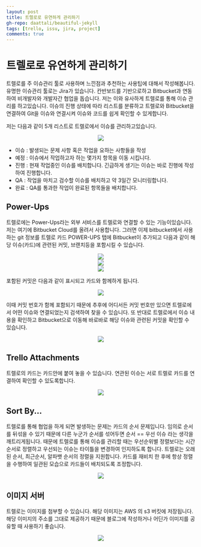 ```yaml
---  
layout: post
title: 트렐로로 유연하게 관리하기
gh-repo: daattali/beautiful-jekyll
tags: [trello, issu, jira, project]
comments: true
---  
```


# 트렐로로 유연하게 관리하기

트렐로를 주 이슈관리 툴로 사용하며 느낀점과 추천하는 사용팁에 대해서 작성해봅니다.
유명한 이슈관리 툴로는 Jira가 있습니다. 칸반보드를 기반으로하고 Bitbucket과 연동하여 비개발자와 개발자간 협업을 돕습니다. 저는 이와 유사하게 트렐로를 통해 이슈 관리를 하고있습니다. 이슈의 진행 상태에 따라 리스트를 분류하고 트렐로와 Bitbucket을 연결하여 Git을 이슈와 연결시켜 이슈와 코드를 쉽게 확인할 수 있게합니다.

저는 다음과 같이 5개 리스트로 트렐로에서 이슈를 관리하고있습니다.

<center><img src="https://trello-attachments.s3.amazonaws.com/5db8f4b864493b4c6f0c56bd/5dd4c572aad83d6b6f62fee9/f1ad8d0483836829620eddd296b0da17/image.png"></center>

- 이슈 : 발생되는 문제 사항 혹은 작업을 요하는 사항들을 작성  
- 예정 : 이슈에서 작업하고자 하는 몇가지 항목을 이동 시킵니다. 
- 진행 : 현재 작업중인 이슈를 배치합니다. 긴급하게 생기는 이슈는 바로 진행에 작성하여 진행합니다.
- QA : 작업을 마치고 검수할 이슈를 배치하고 약 3일간 모니터링합니다.
- 완료 : QA를 통과한 작업이 완료된 항목들을 배치합니다.


## Power-Ups 
트렐로에는 Power-Ups라는 외부 서비스를 트렐로와 연결할 수 있는 기능이있습니다. 저는 여기에 Bitbucket Cloud를 올려서 사용합니다. 그러면 이제 bitbucket에서 사용하는 git 정보를 트렐로 카드 POWER-UPS 탭에 Bitbucket이 추가되고 다음과 같이 해당 이슈(카드)에 관련된 커밋, 브랜치등을 포함시킬 수 있습니다.

<center><img src="https://trello-attachments.s3.amazonaws.com/5db8f4b864493b4c6f0c56bd/5dd4c572aad83d6b6f62fee9/f0e223380f250216dcc4e5c77789b3cc/image.png"></center>  

<center><img src="https://trello-attachments.s3.amazonaws.com/5db8f4b864493b4c6f0c56bd/5dd4c572aad83d6b6f62fee9/3b664455dff32bb99a63211f350770a6/image.png"></center>  

<center><img src="https://trello-attachments.s3.amazonaws.com/5db8f4b864493b4c6f0c56bd/5dd4c572aad83d6b6f62fee9/c141c6d4c450583d51db7a8d5b1b0af1/image.png"></center>  

포함된 커밋은 다음과 같이 표시되고 카드와 함께하게 됩니다.
<center><img src="https://trello-attachments.s3.amazonaws.com/5db8f4b864493b4c6f0c56bd/5dd4c572aad83d6b6f62fee9/daa3c0bdecd587c306a9c223d18f3594/image.png"></center>  

 이때 커밋 번호가 함께 포함되기 때문에 추후에 어디서든 커밋 번호만 있으면 트렐로에서 어떤 이슈와 연결되었는지 검색하여 찾을 수 있습니다. 또 반대로 트렐로에서 이슈 내용을 확인하고 Bitbucket으로 이동해 바로바로 해당 이슈와 관련된 커밋을 확인할 수 있습니다.
 
 <center><img src="https://trello-attachments.s3.amazonaws.com/5db8f4b864493b4c6f0c56bd/5dd4c572aad83d6b6f62fee9/f2ce0a0875f0575b2733717f5b339849/image.png"></center>  
 
## Trello Attachments
트렐로의 카드는 카드안에 붙여 놓을 수 있습니다. 연관된 이슈는 서로 트렐로 카드를 연결하여 확인할 수 있도록합니다.

<center><img src="https://trello-attachments.s3.amazonaws.com/5db8f4b864493b4c6f0c56bd/5dd4c572aad83d6b6f62fee9/1fcf79f4296d8de2ec69e361bd1ec168/image.png"></center>

## Sort By...
트렐로를 통해 협업을 하게 되면 발생하는 문제는 카드의 순서 문제입니다. 임의로 순서를 뒤섞을 수 있기 때문에 다른 누군가 순서를 섞어두면 순서 == 우선 이슈 라는 생각을 깨트리게됩니다. 때문에 트렐로를 통해 이슈를 관리할 때는 우선순위별 정렬보다는 시간순서로 정렬하고 우선되는 이슈는 타이틀을 변경하여 인지하도록 합니다. 트렐로는 오래된 순서, 최근순서, 알파뱃 순서의 정렬을 지원합니다. 카드를 재비치 한 후에 항상 정렬을 수행하여 일관된 모습으로 카드들이 배치되도록 조정합니다. 

<center><img src="https://trello-attachments.s3.amazonaws.com/5db8f4b864493b4c6f0c56bd/5dd4c572aad83d6b6f62fee9/8b8f134573e3df72a2df92a483aa8c2a/image.png"></center>

## 이미지 서버
트렐로는 이미지를 첨부할 수 있습니다. 해당 이미지는 AWS 의 s3 버킷에 저장됩니다. 해당 이미지의 주소를 그대로 제공하기 때문에 블로그에 작성하거나 어딘가 이미지를 공유할 때 사용하기 좋습니다.

<center><img src="https://trello-attachments.s3.amazonaws.com/5db8f4b864493b4c6f0c56bd/5dd4c572aad83d6b6f62fee9/15d255033e4475652dc8049b8c7364af/image.png"></center>
